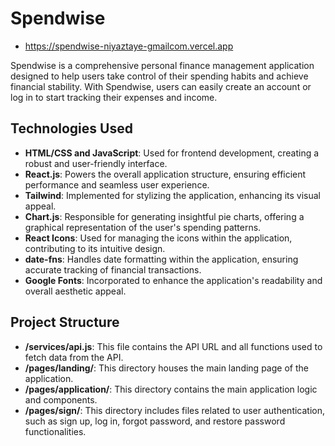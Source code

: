 # Spendwise
- https://spendwise-niyaztaye-gmailcom.vercel.app

Spendwise is a comprehensive personal finance management application designed to help users take control of their spending habits and achieve financial stability. With Spendwise, users can easily create an account or log in to start tracking their expenses and income.

## Technologies Used

- **HTML/CSS and JavaScript**: Used for frontend development, creating a robust and user-friendly interface.
- **React.js**: Powers the overall application structure, ensuring efficient performance and seamless user experience.
- **Tailwind**: Implemented for stylizing the application, enhancing its visual appeal.
- **Chart.js**: Responsible for generating insightful pie charts, offering a graphical representation of the user's spending patterns.
- **React Icons**: Used for managing the icons within the application, contributing to its intuitive design.
- **date-fns**: Handles date formatting within the application, ensuring accurate tracking of financial transactions.
- **Google Fonts**: Incorporated to enhance the application's readability and overall aesthetic appeal.

## Project Structure

- **/services/api.js**: This file contains the API URL and all functions used to fetch data from the API.
- **/pages/landing/**: This directory houses the main landing page of the application.
- **/pages/application/**: This directory contains the main application logic and components.
- **/pages/sign/**: This directory includes files related to user authentication, such as sign up, log in, forgot password, and restore password functionalities.
